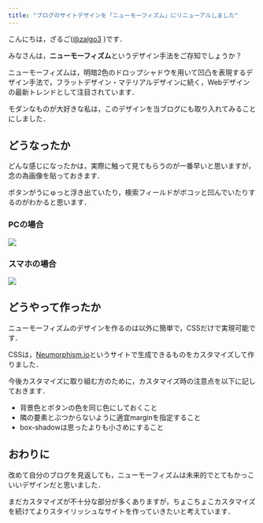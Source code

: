 ```yaml
---
title: "ブログのサイトデザインを「ニューモーフィズム」にリニューアルしました"
---
```


こんにちは，ざるご([@zalgo3](https://www.twitter.com/zalgo3) )です．

みなさんは，**ニューモーフィズム**というデザイン手法をご存知でしょうか？

ニューモーフィズムは，明暗2色のドロップシャドウを用いて凹凸を表現するデザイン手法で，フラットデザイン・マテリアルデザインに続く，Webデザインの最新トレンドとして注目されています．

モダンなものが大好きな私は，このデザインを当ブログにも取り入れてみることにしました．

## どうなったか

どんな感じになったかは，実際に触って見てもらうのが一番早いと思いますが，念の為画像を貼っておきます．

ボタンがうにゅっと浮き出ていたり，検索フィールドがボコッと凹んでいたりするのがわかると思います．

### PCの場合

![](https://zalgo-official.com/img/スクリーンショット-2020-09-07-21.57.37-1-1024x506.jpg)

### スマホの場合

![](https://zalgo-official.com/img/スクリーンショット-2020-09-07-21.58.33-576x1024.jpg)

## どうやって作ったか

ニューモーフィズムのデザインを作るのは以外に簡単で，CSSだけで実現可能です．

CSSは，[Neumorphism.io](https://neumorphism.io/)というサイトで生成できるものをカスタマイズして作りました．

今後カスタマイズに取り組む方のために，カスタマイズ時の注意点を以下に記しておきます．

* 背景色とボタンの色を同じ色にしておくこと
* 隣の要素とぶつからないように適宜marginを指定すること
* box-shadowは思ったよりも小さめにすること

## おわりに

改めて自分のブログを見返しても，ニューモーフィズムは未来的でとてもかっこいいデザインだと思いました．

まだカスタマイズが不十分な部分が多くありますが，ちょこちょこカスタマイズを続けてよりスタイリッシュなサイトを作っていきたいと考えています．
